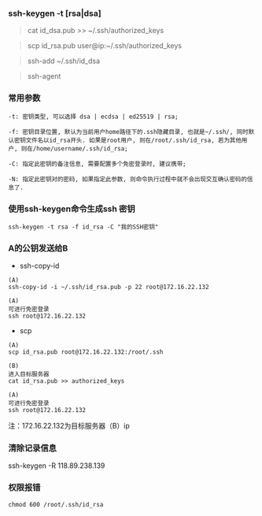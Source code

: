 ### ssh-keygen -t [rsa|dsa]

> cat id_dsa.pub >> ~/.ssh/authorized_keys

> scp id_rsa.pub user@ip:~/.ssh/authorized_keys

> ssh-add ~/.ssh/id_dsa

> ssh-agent

### 常用参数
```
-t: 密钥类型, 可以选择 dsa | ecdsa | ed25519 | rsa;

-f: 密钥目录位置, 默认为当前用户home路径下的.ssh隐藏目录, 也就是~/.ssh/, 同时默认密钥文件名以id_rsa开头. 如果是root用户, 则在/root/.ssh/id_rsa, 若为其他用户, 则在/home/username/.ssh/id_rsa;

-C: 指定此密钥的备注信息, 需要配置多个免密登录时, 建议携带;

-N: 指定此密钥对的密码, 如果指定此参数, 则命令执行过程中就不会出现交互确认密码的信息了.
```

### 使用ssh-keygen命令生成ssh 密钥

`ssh-keygen -t rsa -f id_rsa -C "我的SSH密钥" `


### A的公钥发送给B

- ssh-copy-id
```
(A)
ssh-copy-id -i ~/.ssh/id_rsa.pub -p 22 root@172.16.22.132
```
```
(A)
可进行免密登录
ssh root@172.16.22.132
```
- scp
```
(A)
scp id_rsa.pub root@172.16.22.132:/root/.ssh 
```
```
(B)
进入目标服务器
cat id_rsa.pub >> authorized_keys
```
```
(A)
可进行免密登录
ssh root@172.16.22.132
```

注：172.16.22.132为目标服务器（B）ip
### 清除记录信息 
ssh-keygen -R 118.89.238.139

### 权限报错
```
chmod 600 /root/.ssh/id_rsa
```